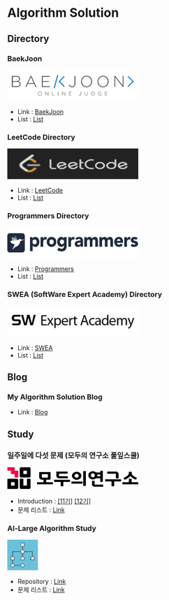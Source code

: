 # Algorithm Solution

## Directory
### BaekJoon
<img src="./img/baekjoon.png" width="300" height="70">
  
- Link : [BaekJoon](https://www.acmicpc.net/)
- List : [List]()

### LeetCode Directory
<img src="./img/leetcode.png" width="300" height="70">
  
- Link : [LeetCode](https://leetcode.com/)
- List : [List](https://github.com/SubAkBa/Algorithm_Solution/tree/master/LeetCode)

### Programmers Directory
<img src="./img/programmers.png" width="300" height="70">
  
- Link : [Programmers](https://programmers.co.kr/learn/challenges)
- List : [List](https://github.com/SubAkBa/Algorithm_Solution/tree/master/Programmers)

### SWEA (SoftWare Expert Academy) Directory
<img src="./img/swea.png" width="300" height="70">

- Link : [SWEA](https://swexpertacademy.com/main/main.do)
- List : [List](https://github.com/SubAkBa/Algorithm_Solution/tree/master/SWEA)
  
## Blog
### My Algorithm Solution Blog
- Link : [Blog](https://soobarkbar.tistory.com/category/Algorithm)
  
## Study
### 일주일에 다섯 문제 (모두의 연구소 풀잎스쿨)
<img src="./img/modulab.png" width="300" height="50">
  
- Introduction : [[11기]](https://home.modulabs.co.kr/product/a-week-five-questions/) [[12기]](https://home.modulabs.co.kr/product/%EC%9D%BC%EC%A3%BC%EC%9D%BC%EC%97%90-%EB%8B%A4%EC%84%AF-%EB%AC%B8%EC%A0%9C/)
- 문제 리스트 : [Link](https://docs.google.com/spreadsheets/d/1u5rXhoHpvc1IjI2aonndvyEzTkJ8JN2Jitiie2vDkPw/edit#gid=0)

### Al-Large Algorithm Study
<img src="./img/allarge.jpeg" width="70" height="70">

- Repository : [Link](https://github.com/al-large)
- 문제 리스트 : [Link](https://docs.google.com/spreadsheets/d/19qrkHvZPDxogTZF9mLFWQMc1VffeZZVPJmt0PDksNCU/edit#gid=0)
